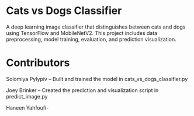 # Cats vs Dogs Classifier

A deep learning image classifier that distinguishes between cats and dogs using TensorFlow and MobileNetV2. This project includes data preprocessing, model training, evaluation, and prediction visualization.

# Contributors
Solomiya Pylypiv – Built and trained the model in cats_vs_dogs_classifier.py

Joey Brinker – Created the prediction and visualization script in predict_image.py

Haneen Yahfoufi-

